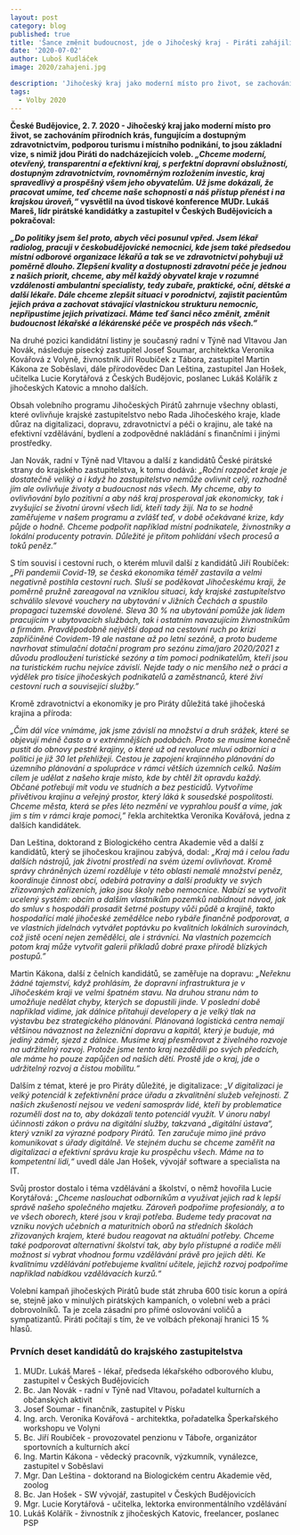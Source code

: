 ```yaml
---
layout: post
category: blog
published: true
title: 'Šance změnit budoucnost, jde o Jihočeský kraj - Piráti zahájili kampaň do podzimních voleb' 
date: '2020-07-02'
author: Luboš Kudláček
image: 2020/zahajeni.jpg

description: 'Jihočeský kraj jako moderní místo pro život, se zachováním přírodních krás, fungujícím a dostupným zdravotnictvím, podporou turismu i místního podnikání, to jsou základní vize, s nimiž jdou Piráti do nadcházejících voleb.'
tags:
  - Volby 2020
---
```

**České Budějovice, 2. 7. 2020 - Jihočeský kraj jako moderní místo pro život, se zachováním přírodních krás, 
fungujícím a dostupným zdravotnictvím, podporou turismu i místního podnikání, to jsou základní vize, 
s nimiž jdou Piráti do nadcházejících voleb. *„Chceme moderní, otevřený, transparentní a efektivní kraj, 
s perfektní dopravní obslužností, dostupným zdravotnictvím, rovnoměrným rozložením investic, kraj 
spravedlivý a prospěšný všem jeho obyvatelům. Už jsme dokázali, že pracovat umíme, teď chceme naše 
schopnosti a náš přístup přenést i na krajskou úroveň,“* vysvětlil na úvod tiskové konference MUDr. 
Lukáš Mareš, lídr pirátské kandidátky a zastupitel v Českých Budějovicích a pokračoval:**

***„Do politiky jsem šel proto, abych věci posunul vpřed. Jsem lékař radiolog, pracuji v českobudějovické 
nemocnici, kde jsem také předsedou místní odborové organizace lékařů a tak se ve zdravotnictví 
pohybuji už poměrně dlouho. Zlepšení kvality a dostupnosti zdravotní péče je jednou z našich 
priorit, chceme, aby měl každý obyvatel kraje v rozumné vzdálenosti ambulantní specialisty, 
tedy zubaře, praktické, oční, dětské a další lékaře. Dále chceme zlepšit situaci v porodnictví, 
zajistit pacientům jejich práva a zachovat stávající vlastnickou strukturu nemocnic, nepřipustíme 
jejich privatizaci. Máme teď šanci něco změnit, změnit budoucnost lékařské a lékárenské péče ve 
prospěch nás všech.”***

Na druhé pozici kandidátní listiny je současný radní v Týně nad Vltavou Jan Novák, následuje písecký zastupitel Josef Soumar, architektka Veronika Kovářová z Volyně, živnostník Jiří Roubíček z Tábora, zastupitel Martin Kákona ze Soběslavi, dále přírodovědec Dan Leština, zastupitel Jan Hošek, učitelka Lucie Korytářová z Českých Budějovic, poslanec Lukáš Kolářík z jihočeských Katovic a mnoho dalších.

Obsah volebního programu Jihočeských Pirátů zahrnuje všechny oblasti, které ovlivňuje krajské zastupitelstvo nebo Rada Jihočeského kraje, klade důraz na digitalizaci, dopravu, zdravotnictví a péči o krajinu, ale také na efektivní vzdělávání, bydlení a zodpovědné nakládání s finančními i jinými prostředky. 

Jan Novák, radní v Týně nad Vltavou a další z kandidátů České pirátské strany do 
krajského zastupitelstva, k tomu dodává: *„Roční rozpočet kraje je dostatečně veliký 
a i když ho zastupitelstvo nemůže ovlivnit celý, rozhodně jím ale ovlivňuje životy a 
budoucnost nás všech. My chceme, aby to ovlivňování bylo pozitivní a aby náš 
kraj prosperoval jak ekonomicky, tak i zvyšující se životní úrovní všech lidí, 
kteří tady žijí. Na to se hodně zaměřujeme v našem programu a zvlášť teď, v době 
očekávané krize, kdy půjde o hodně. Chceme podpořit například místní podnikatele, 
živnostníky a lokální producenty potravin. Důležité je přitom pohlídání všech procesů a toků peněz.”*

S tím souvisí i cestovní ruch, o kterém mluvil další z kandidátů Jiří Roubíček: 
*„Při pandemii Covid-19, se česká ekonomika téměř zastavila a velmi negativně postihla 
cestovní ruch. Sluší se poděkovat Jihočeskému kraji, že poměrně pružně zareagoval 
na vzniklou situaci, kdy krajské zastupitelstvo schválilo slevové vouchery na ubytování 
v Jižních Čechách a spustilo propagaci tuzemské dovolené. Sleva 30 % na ubytování 
pomůže jak lidem pracujícím v ubytovacích službách, tak i ostatním navazujícím 
živnostníkům a firmám. Pravděpodobně největší dopad na cestovní ruch po krizi 
zapříčiněné Covidem-19 ale nastane až po letní sezóně, a proto budeme navrhovat 
stimulační dotační program pro sezónu zima/jaro 2020/2021 z důvodu prodloužení turistické 
sezóny a tím pomoci podnikatelům, kteří jsou na turistickém ruchu nejvíce závislí. 
Nejde tady o nic menšího než o práci a výdělek pro tisíce jihočeských podnikatelů a 
zaměstnanců, které živí cestovní ruch a související služby.”*

Kromě zdravotnictví a ekonomiky je pro Piráty důležitá také jihočeská krajina a příroda:

*„Čím dál více vnímáme, jak jsme závislí na množství a druh srážek, které se 
objevují méně často a v extrémnějších podobách. Proto se musíme konečně pustit 
do obnovy pestré krajiny, o které už od revoluce mluví odborníci a politici 
je již 30 let přehlížejí. Cestou je zapojení krajinného plánování do územního plánování 
a spolupráce v rámci větších územních celků. Naším cílem je udělat z našeho 
kraje místo, kde by chtěl žít opravdu každý. Občané potřebují mít vodu ve studních 
a bez pesticidů. Vytvoříme přívětivou krajinu a veřejný prostor, 
který láká k sousedské pospolitosti. Chceme města, která se přes léto 
nezmění ve vyprahlou poušť a víme, jak jim s tím v rámci kraje pomoci,”* řekla architektka Veronika Kovářová, jedna z dalších kandidátek.

Dan Leština, doktorand z Biologického centra Akademie věd a další z kandidátů, 
který se jihočeskou krajinou zabývá, dodal: *„Kraj má i celou řadu dalších 
nástrojů, jak životní prostředí na svém území ovlivňovat. Kromě správy chráněných 
území rozděluje v této oblasti nemalé množství peněz, koordinuje činnost obcí, 
odebírá potraviny a další produkty ve svých zřizovaných zařízeních, jako jsou 
školy nebo nemocnice. Nabízí se vytvořit ucelený systém: obcím a dalším vlastníkům 
pozemků nabídnout návod, jak do smluv s hospodáři prosadit šetrné postupy vůči půdě a 
krajině, takto hospodařící malé jihočeské zemědělce nebo rybáře finančně podporovat, 
a ve vlastních jídelnách vytvářet poptávku po kvalitních lokálních surovinách, 
což jistě ocení nejen zemědělci, ale i strávníci. Na vlastních pozemcích potom 
kraj může vytvořit galerii příkladů dobré praxe přírodě blízkých postupů.”*

Martin Kákona, další z čelních kandidátů, se zaměřuje na dopravu: 
*„Neřeknu žádné tajemství, když prohlásím, že dopravní infrastruktura je v Jihočeském kraji
 ve velmi špatném stavu. Na druhou stranu nám to umožňuje nedělat chyby, kterých se dopustili 
 jinde. V poslední době například vidime, jak dálnice přitahují developery a 
 je velký tlak na výstavbu bez strategického plánování. Plánovaná logistická 
 centra nemají většinou návaznost na železniční dopravu a kapitál, který je buduje, 
 má jediný záměr, sjezd z dálnice. Musíme kraj přesměrovat z živelného 
 rozvoje na udržitelný rozvoj. Protože jsme tento kraj nezdědili po svých předcích, 
 ale máme ho pouze zapůjčen od našich dětí. Prostě jde o kraj, jde o udržitelný rozvoj a čistou mobilitu.“*

Dalším z témat, které je pro Piráty důležité, je digitalizace: 
*„V digitalizaci je velký potenciál k zefektivnění práce úřadu a 
zkvalitnění služeb veřejnosti. Z našich zkušeností nejsou ve vedení samospráv lidé, 
kteří by problematice rozuměli dost na to, aby dokázali tento potenciál využít. 
V únoru nabyl účinnosti zákon o právu na digitální služby, takzvaná „digitální ústava“, 
který vznikl za výrazné podpory Pirátů. Ten zaručuje mimo jiné právo komunikovat s úřady digitálně. 
Ve stejném duchu se chceme zaměřit na digitalizaci a efektivní správu kraje ku prospěchu všech. 
Máme na to kompetentní lidi,“* uvedl dále Jan Hošek, vývojář software a specialista na IT.

Svůj prostor dostalo i téma vzdělávání a školství, o němž hovořila Lucie Korytářová: 
*„Chceme naslouchat odborníkům a využívat jejich rad k lepší správě našeho společného majetku. 
Zároveň podpoříme profesionály, a to ve všech oborech, které jsou v kraji potřeba. 
Budeme tedy pracovat na vzniku nových učebních a maturitních oborů na středních školách 
zřizovaných krajem, které budou reagovat na aktuální potřeby. Chceme také podporovat 
alternativní školství tak, aby bylo přístupné a rodiče měli možnost si vybrat vhodnou 
formu vzdělávání právě pro jejich děti. Ke kvalitnímu vzdělávání potřebujeme kvalitní 
učitele, jejichž rozvoj podpoříme například nabídkou vzdělávacích kurzů.“*



Volební kampaň jihočeských Pirátů bude stát zhruba 600 tisíc korun a opírá se, 
stejně jako v minulých pirátských kampaních, o volební web a práci dobrovolníků. 
Ta je zcela zásadní pro přímé oslovování voličů a sympatizantů. 
Piráti počítají s tím, že ve volbách překonají hranici 15 % hlasů.

### Prvních deset kandidátů do krajského zastupitelstva

<ol>
<li>MUDr. Lukáš Mareš - lékař, předseda lékařského odborového klubu, zastupitel v Českých Budějovicích</li>
<li>Bc. Jan Novák - radní v Týně nad Vltavou, pořadatel kulturních a občanských aktivit</li>
<li>Josef Soumar - finančník, zastupitel v Písku</li>
<li>Ing. arch. Veronika Kovářová - architektka, pořadatelka Šperkařského workshopu ve Volyni</li>
<li>Bc. Jiří Roubíček - provozovatel penzionu v Táboře, organizátor sportovních a kulturních akcí</li>
<li>Ing. Martin Kákona - vědecký pracovník, výzkumník, vynálezce, zastupitel v Soběslavi</li>
<li>Mgr. Dan Leština - doktorand na Biologickém centru Akademie věd, zoolog</li>
<li>Bc. Jan Hošek - SW vývojář, zastupitel v Českých Budějovicích</li>
<li>Mgr. Lucie Korytářová - učitelka, lektorka environmentálního vzdělávání</li>
<li>Lukáš Kolářík - živnostník z jihočeských Katovic, freelancer, poslanec PSP</li>
</ol>
